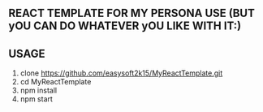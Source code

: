 ## REACT TEMPLATE FOR MY PERSONA USE (BUT yOU CAN DO WHATEVER yOU LIKE WITH IT:)
## USAGE
1. clone https://github.com/easysoft2k15/MyReactTemplate.git
2. cd MyReactTemplate
3. npm install
4. npm start